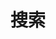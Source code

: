 ---
title: "搜索" # in any language you want
layout: "search" # necessary for search
summary: "search" 
placeholder: "搜索" 
---